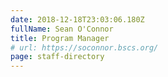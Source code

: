 ```yaml
---
date: 2018-12-18T23:03:06.180Z
fullName: Sean O'Connor
title: Program Manager
# url: https://soconnor.bscs.org/
page: staff-directory
---
```

